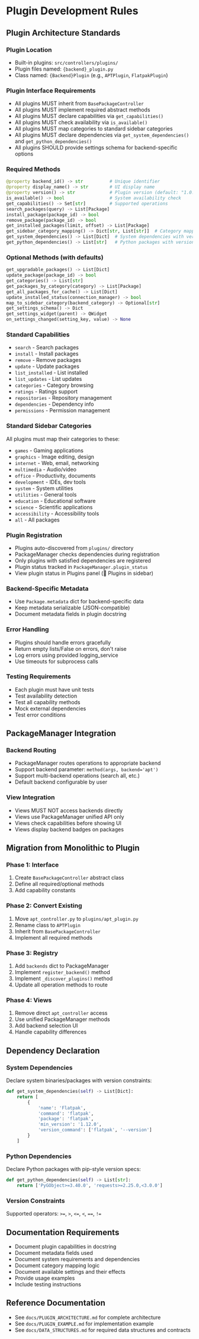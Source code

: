 # Plugin Development Rules

## Plugin Architecture Standards

### Plugin Location
- Built-in plugins: `src/controllers/plugins/`
- Plugin files named: `{backend}_plugin.py`
- Class named: `{Backend}Plugin` (e.g., `APTPlugin`, `FlatpakPlugin`)

### Plugin Interface Requirements
- All plugins MUST inherit from `BasePackageController`
- All plugins MUST implement required abstract methods
- All plugins MUST declare capabilities via `get_capabilities()`
- All plugins MUST check availability via `is_available()`
- All plugins MUST map categories to standard sidebar categories
- All plugins MUST declare dependencies via `get_system_dependencies()` and `get_python_dependencies()`
- All plugins SHOULD provide settings schema for backend-specific options

### Required Methods
```python
@property backend_id() -> str          # Unique identifier
@property display_name() -> str        # UI display name
@property version() -> str             # Plugin version (default: "1.0.0")
is_available() -> bool                 # System availability check
get_capabilities() -> Set[str]         # Supported operations
search_packages(query) -> List[Package]
install_package(package_id) -> bool
remove_package(package_id) -> bool
get_installed_packages(limit, offset) -> List[Package]
get_sidebar_category_mapping() -> Dict[str, List[str]]  # Category mapping
get_system_dependencies() -> List[Dict]  # System dependencies with versions
get_python_dependencies() -> List[str]   # Python packages with version specs
```

### Optional Methods (with defaults)
```python
get_upgradable_packages() -> List[Dict]
update_package(package_id) -> bool
get_categories() -> List[str]
get_packages_by_category(category) -> List[Package]
get_all_packages_for_cache() -> List[Dict]
update_installed_status(connection_manager) -> bool
map_to_sidebar_category(backend_category) -> Optional[str]
get_settings_schema() -> Dict
get_settings_widget(parent) -> QWidget
on_settings_changed(setting_key, value) -> None
```

### Standard Capabilities
- `search` - Search packages
- `install` - Install packages
- `remove` - Remove packages
- `update` - Update packages
- `list_installed` - List installed
- `list_updates` - List updates
- `categories` - Category browsing
- `ratings` - Ratings support
- `repositories` - Repository management
- `dependencies` - Dependency info
- `permissions` - Permission management

### Standard Sidebar Categories
All plugins must map their categories to these:
- `games` - Gaming applications
- `graphics` - Image editing, design
- `internet` - Web, email, networking
- `multimedia` - Audio/video
- `office` - Productivity, documents
- `development` - IDEs, dev tools
- `system` - System utilities
- `utilities` - General tools
- `education` - Educational software
- `science` - Scientific applications
- `accessibility` - Accessibility tools
- `all` - All packages

### Plugin Registration
- Plugins auto-discovered from `plugins/` directory
- PackageManager checks dependencies during registration
- Only plugins with satisfied dependencies are registered
- Plugin status tracked in `PackageManager.plugin_status`
- View plugin status in Plugins panel (🔌 Plugins in sidebar)

### Backend-Specific Metadata
- Use `Package.metadata` dict for backend-specific data
- Keep metadata serializable (JSON-compatible)
- Document metadata fields in plugin docstring

### Error Handling
- Plugins should handle errors gracefully
- Return empty lists/False on errors, don't raise
- Log errors using provided logging_service
- Use timeouts for subprocess calls

### Testing Requirements
- Each plugin must have unit tests
- Test availability detection
- Test all capability methods
- Mock external dependencies
- Test error conditions

## PackageManager Integration

### Backend Routing
- PackageManager routes operations to appropriate backend
- Support backend parameter: `method(args, backend='apt')`
- Support multi-backend operations (search all, etc.)
- Default backend configurable by user

### View Integration
- Views MUST NOT access backends directly
- Views use PackageManager unified API only
- Views check capabilities before showing UI
- Views display backend badges on packages

## Migration from Monolithic to Plugin

### Phase 1: Interface
1. Create `BasePackageController` abstract class
2. Define all required/optional methods
3. Add capability constants

### Phase 2: Convert Existing
1. Move `apt_controller.py` to `plugins/apt_plugin.py`
2. Rename class to `APTPlugin`
3. Inherit from `BasePackageController`
4. Implement all required methods

### Phase 3: Registry
1. Add `backends` dict to PackageManager
2. Implement `register_backend()` method
3. Implement `_discover_plugins()` method
4. Update all operation methods to route

### Phase 4: Views
1. Remove direct `apt_controller` access
2. Use unified PackageManager methods
3. Add backend selection UI
4. Handle capability differences

## Dependency Declaration

### System Dependencies
Declare system binaries/packages with version constraints:
```python
def get_system_dependencies(self) -> List[Dict]:
    return [
        {
            'name': 'Flatpak',
            'command': 'flatpak',
            'package': 'flatpak',
            'min_version': '1.12.0',
            'version_command': ['flatpak', '--version']
        }
    ]
```

### Python Dependencies
Declare Python packages with pip-style version specs:
```python
def get_python_dependencies(self) -> List[str]:
    return ['PyGObject>=3.40.0', 'requests>=2.25.0,<3.0.0']
```

### Version Constraints
Supported operators: `>=`, `>`, `<=`, `<`, `==`, `!=`

## Documentation Requirements
- Document plugin capabilities in docstring
- Document metadata fields used
- Document system requirements and dependencies
- Document category mapping logic
- Document available settings and their effects
- Provide usage examples
- Include testing instructions

## Reference Documentation
- See `docs/PLUGIN_ARCHITECTURE.md` for complete architecture
- See `docs/PLUGIN_EXAMPLE.md` for implementation example
- See `docs/DATA_STRUCTURES.md` for required data structures and contracts
